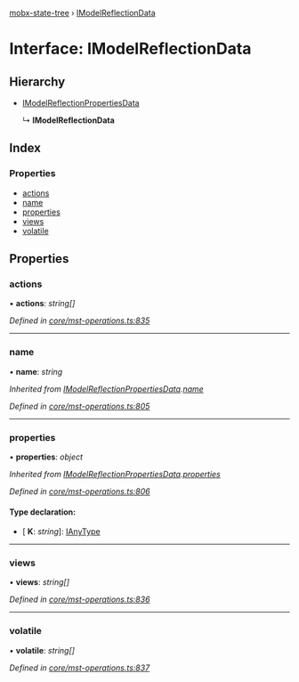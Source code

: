[mobx-state-tree](../README.md) › [IModelReflectionData](imodelreflectiondata.md)

# Interface: IModelReflectionData

## Hierarchy

* [IModelReflectionPropertiesData](imodelreflectionpropertiesdata.md)

  ↳ **IModelReflectionData**

## Index

### Properties

* [actions](imodelreflectiondata.md#actions)
* [name](imodelreflectiondata.md#name)
* [properties](imodelreflectiondata.md#properties)
* [views](imodelreflectiondata.md#views)
* [volatile](imodelreflectiondata.md#volatile)

## Properties

###  actions

• **actions**: *string[]*

*Defined in [core/mst-operations.ts:835](https://github.com/mobxjs/mobx-state-tree/blob/6b966be0/packages/mobx-state-tree/src/core/mst-operations.ts#L835)*

___

###  name

• **name**: *string*

*Inherited from [IModelReflectionPropertiesData](imodelreflectionpropertiesdata.md).[name](imodelreflectionpropertiesdata.md#name)*

*Defined in [core/mst-operations.ts:805](https://github.com/mobxjs/mobx-state-tree/blob/6b966be0/packages/mobx-state-tree/src/core/mst-operations.ts#L805)*

___

###  properties

• **properties**: *object*

*Inherited from [IModelReflectionPropertiesData](imodelreflectionpropertiesdata.md).[properties](imodelreflectionpropertiesdata.md#properties)*

*Defined in [core/mst-operations.ts:806](https://github.com/mobxjs/mobx-state-tree/blob/6b966be0/packages/mobx-state-tree/src/core/mst-operations.ts#L806)*

#### Type declaration:

* \[ **K**: *string*\]: [IAnyType](ianytype.md)

___

###  views

• **views**: *string[]*

*Defined in [core/mst-operations.ts:836](https://github.com/mobxjs/mobx-state-tree/blob/6b966be0/packages/mobx-state-tree/src/core/mst-operations.ts#L836)*

___

###  volatile

• **volatile**: *string[]*

*Defined in [core/mst-operations.ts:837](https://github.com/mobxjs/mobx-state-tree/blob/6b966be0/packages/mobx-state-tree/src/core/mst-operations.ts#L837)*
